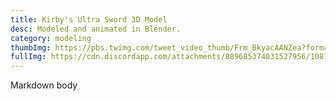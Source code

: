 ```yaml
---
title: Kirby's Ultra Sword 3D Model
desc: Modeled and animated in Blender.
category: modeling
thumbImg: https://pbs.twimg.com/tweet_video_thumb/Frm_BkyacAANZea?format=jpg&name=small
fullImg: https://cdn.discordapp.com/attachments/889685374031527956/1087106103629856768/ultrsword.gif?ex=68a8cef4&is=68a77d74&hm=dec3205ad819e8d97d8692def7588770711a1bafd5fd4ccc4081ef8cd24fcd04&
---
```

Markdown body